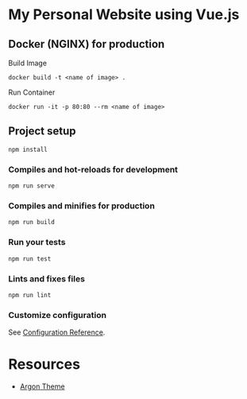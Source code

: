 # My Personal Website using Vue.js
## Docker (NGINX) for production
Build Image
```
docker build -t <name of image> .
```
Run Container 
```
docker run -it -p 80:80 --rm <name of image>
```
## Project setup
```
npm install
```
### Compiles and hot-reloads for development
```
npm run serve
```
### Compiles and minifies for production
```
npm run build
```
### Run your tests
```
npm run test
```
### Lints and fixes files
```
npm run lint
```
### Customize configuration
See [Configuration Reference](https://cli.vuejs.org/config/).

# Resources
- [Argon Theme](https://demos.creative-tim.com/argon-design-system/docs/getting-started/overview.html) 
